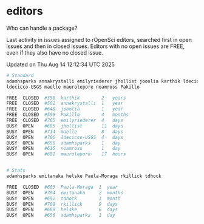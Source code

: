 # editors

Who can handle a package?

Last activity in issues assigned to rOpenSci editors, searched first in open
issues and then in closed issues. Editors with no open issues are FREE, even if
they also have no closed issue.


Updated on Thu Aug 14 12:12:34 UTC 2025

```bash
# Standard
adamhsparks annakrystalli emilyriederer jhollist jooolia karthik ldecicco
ldecicco-USGS maelle maurolepore noamross Pakillo

FREE  CLOSED  #358  karthik        2   years
FREE  CLOSED  #502  annakrystalli  1   year
FREE  CLOSED  #648  jooolia        1   year
FREE  CLOSED  #599  Pakillo        4   months
FREE  CLOSED  #705  emilyriederer  4   days
BUSY  OPEN    #685  jhollist       11  days
BUSY  OPEN    #714  maelle         8   days
BUSY  OPEN    #706  ldecicco-USGS  4   days
BUSY  OPEN    #656  adamhsparks    1   day
BUSY  OPEN    #615  noamross       1   day
BUSY  OPEN    #681  maurolepore    17  hours


# Stats
adamhsparks emitanaka helske Paula-Moraga rkillick tdhock

FREE  CLOSED  #603  Paula-Moraga  1  year
BUSY  OPEN    #704  emitanaka     2  months
BUSY  OPEN    #692  tdhock        1  month
BUSY  OPEN    #709  rkillick      9  days
BUSY  OPEN    #688  helske        6  days
BUSY  OPEN    #656  adamhsparks   1  day
```
